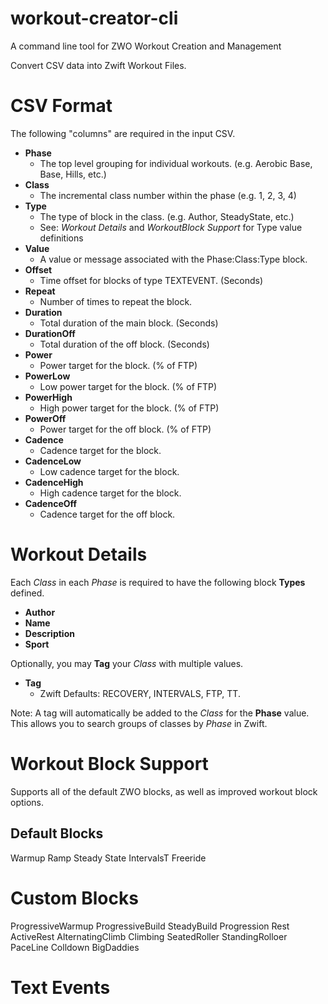 # workout-creator-cli
A command line tool for ZWO Workout Creation and Management

Convert CSV data into Zwift Workout Files.

# CSV Format
The following "columns" are required in the input CSV.

- **Phase**
  - The top level grouping for individual workouts. (e.g. Aerobic Base, Base, Hills, etc.)
- **Class**
  - The incremental class number within the phase (e.g. 1, 2, 3, 4)
- **Type**
  - The type of block in the class. (e.g. Author, SteadyState, etc.)
  - See: _Workout Details_ and _WorkoutBlock Support_ for Type value definitions
- **Value**
  - A value or message associated with the Phase:Class:Type block.
- **Offset**
  - Time offset for blocks of type TEXTEVENT. (Seconds)
- **Repeat**
  - Number of times to repeat the block.
- **Duration**
  - Total duration of the main block. (Seconds)
- **DurationOff**
  - Total duration of the off block. (Seconds)
- **Power**
  - Power target for the block. (% of FTP)
- **PowerLow**
  - Low power target for the block. (% of FTP)
- **PowerHigh**
  - High power target for the block. (% of FTP)
- **PowerOff**
  - Power target for the off block. (% of FTP)
- **Cadence**
  - Cadence target for the block.
- **CadenceLow**
  - Low cadence target for the block.
- **CadenceHigh**
  - High cadence target for the block.
- **CadenceOff**
  - Cadence target for the off block.

# Workout Details
Each *Class* in each *Phase* is required to have the following block **Types** defined.

- **Author**
- **Name**
- **Description**
- **Sport**

Optionally, you may **Tag** your _Class_ with multiple values.

- **Tag**
  - Zwift Defaults: RECOVERY, INTERVALS, FTP, TT.

Note: A tag will automatically be added to the _Class_ for the **Phase** value.  This allows you to search groups of classes by _Phase_ in Zwift.

# Workout Block Support
Supports all of the default ZWO blocks, as well as improved workout block options.

## Default Blocks

Warmup
Ramp
Steady State
IntervalsT
Freeride

# Custom Blocks

ProgressiveWarmup
ProgressiveBuild
SteadyBuild
Progression
Rest
ActiveRest
AlternatingClimb
Climbing
SeatedRoller
StandingRolloer
PaceLine
Colldown
BigDaddies

# Text Events
